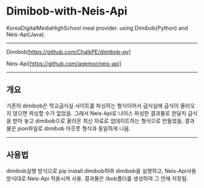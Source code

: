 # Dimibob-with-Neis-Api
KoreaDigitalMediaHighSchool meal provider. using Dimibob(Python) and Neis-Api(Java).
*****

Dimibob[https://github.com/ChalkPE/dimibob-py]

Neis-Api[https://github.com/agemor/neis-api]

*****
## 개요
기존의 dimibob은 학교급식실 사이트를 파싱하는 형식이어서 급식실에 급식이 올라오지 않으면 파싱할 수가 없었음. 그래서 Neis-Api로 나이스 파싱한 결과물로 한달치 급식을 받아 놓고 dimibob으로 올라온 최신 자료로 업데이트하는 형식으로 만들었음. 결과물은 json파일로 dimibob 아웃풋 형식과 동일하게 나옴.
*****
## 사용법
dimibob실행 방식으로 pip install dimibob하여 dimibob을 실행하고, Neis-Api사용 방식대로 Neis-Api 적용시켜 사용. 결과물은 /bob폴더를 생성하여 그 안에 저장됨.
